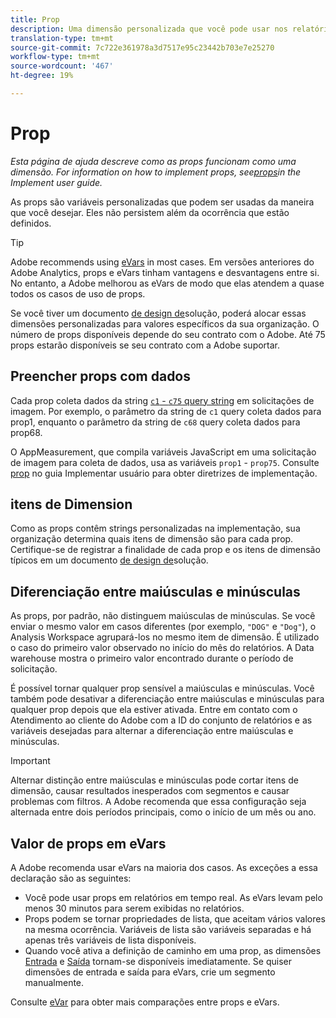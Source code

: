 ```yaml
---
title: Prop
description: Uma dimensão personalizada que você pode usar nos relatórios.
translation-type: tm+mt
source-git-commit: 7c722e361978a3d7517e95c23442b703e7e25270
workflow-type: tm+mt
source-wordcount: '467'
ht-degree: 19%

---
```



# Prop

*Esta página de ajuda descreve como as props funcionam como uma dimensão. For information on how to implement props, see[props](/help/implement/vars/page-vars/prop.md)in the Implement user guide.*

As props são variáveis personalizadas que podem ser usadas da maneira que você desejar. Eles não persistem além da ocorrência que estão definidos.

>[!TIP]
>
>Adobe recommends using [eVars](evar.md) in most cases. Em versões anteriores do Adobe Analytics, props e eVars tinham vantagens e desvantagens entre si. No entanto, a Adobe melhorou as eVars de modo que elas atendem a quase todos os casos de uso de props.

Se você tiver um documento [de design de](/help/implement/prepare/solution-design.md)solução, poderá alocar essas dimensões personalizadas para valores específicos da sua organização. O número de props disponíveis depende do seu contrato com o Adobe. Até 75 props estarão disponíveis se seu contrato com a Adobe suportar.

## Preencher props com dados

Cada prop coleta dados da string [`c1` - `c75` query string](/help/implement/validate/query-parameters.md) em solicitações de imagem. Por exemplo, o parâmetro da string de `c1` query coleta dados para prop1, enquanto o parâmetro da string de `c68` query coleta dados para prop68.

O AppMeasurement, que compila variáveis JavaScript em uma solicitação de imagem para coleta de dados, usa as variáveis `prop1` - `prop75`. Consulte [prop](/help/implement/vars/page-vars/prop.md) no guia Implementar usuário para obter diretrizes de implementação.

## itens de Dimension

Como as props contêm strings personalizadas na implementação, sua organização determina quais itens de dimensão são para cada prop. Certifique-se de registrar a finalidade de cada prop e os itens de dimensão típicos em um documento [de design de](/help/implement/prepare/solution-design.md)solução.

## Diferenciação entre maiúsculas e minúsculas

As props, por padrão, não distinguem maiúsculas de minúsculas. Se você enviar o mesmo valor em casos diferentes (por exemplo, `"DOG"` e `"Dog"`), o Analysis Workspace agrupará-los no mesmo item de dimensão. É utilizado o caso do primeiro valor observado no início do mês do relatórios. A Data warehouse mostra o primeiro valor encontrado durante o período de solicitação.

É possível tornar qualquer prop sensível a maiúsculas e minúsculas. Você também pode desativar a diferenciação entre maiúsculas e minúsculas para qualquer prop depois que ela estiver ativada. Entre em contato com o Atendimento ao cliente do Adobe com a ID do conjunto de relatórios e as variáveis desejadas para alternar a diferenciação entre maiúsculas e minúsculas.

>[!IMPORTANT]
>
>Alternar distinção entre maiúsculas e minúsculas pode cortar itens de dimensão, causar resultados inesperados com segmentos e causar problemas com filtros. A Adobe recomenda que essa configuração seja alternada entre dois períodos principais, como o início de um mês ou ano.

## Valor de props em eVars

A Adobe recomenda usar eVars na maioria dos casos. As exceções a essa declaração são as seguintes:

* Você pode usar props em relatórios em tempo real. As eVars levam pelo menos 30 minutos para serem exibidas no relatórios.
* Props podem se tornar propriedades de lista, que aceitam vários valores na mesma ocorrência. Variáveis de lista são variáveis separadas e há apenas três variáveis de lista disponíveis.
* Quando você ativa a definição de caminho em uma prop, as dimensões [Entrada](entry-dimensions.md) e [Saída](exit-dimensions.md) tornam-se disponíveis imediatamente. Se quiser dimensões de entrada e saída para eVars, crie um segmento manualmente.

Consulte [eVar](evar.md) para obter mais comparações entre props e eVars.
